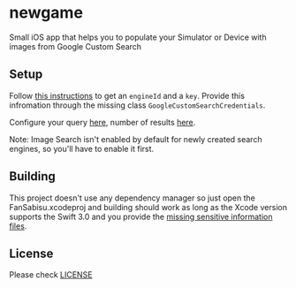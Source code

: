 # newgame

Small iOS app that helps you to populate your Simulator or Device with images from Google Custom Search

## Setup

Follow [this instructions](https://developers.google.com/custom-search/json-api/v1/introduction) to get an `engineId` and a `key`. Provide this infromation through the missing class `GoogleCustomSearchCredentials`.

Configure your query [here](https://github.com/Ruenzuo/newgame/blob/master/NewGame/Sources/ViewController.swift#L39), number of results [here](https://github.com/Ruenzuo/newgame/blob/master/NewGame/Sources/ViewController.swift#L7).

Note: Image Search isn't enabled by default for newly created search engines, so you'll have to enable it first.

## Building

This project doesn't use any dependency manager so just open the FanSabisu.xcodeproj and building should work as long as the Xcode version supports the Swift 3.0 and you provide the [missing sensitive information files](https://github.com/Ruenzuo/newgame/blob/master/.gitignore#L3).

## License

Please check [LICENSE](LICENSE)
